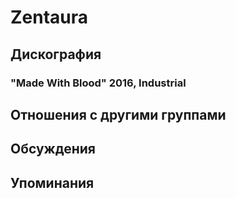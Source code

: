 # Zentaura



## Дискография

### "Made With Blood" 2016, Industrial




## Отношения с другими группами


## Обсуждения


## Упоминания

